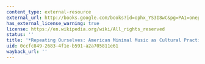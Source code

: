 ```yaml
---
content_type: external-resource
external_url: http://books.google.com/books?id=ophx_YS3I8wC&pg=PA1=onepage
has_external_license_warning: true
license: https://en.wikipedia.org/wiki/All_rights_reserved
status: ''
title: '*Repeating Ourselves: American Minimal Music as Cultural Practice*'
uid: 0ccfc849-2683-4f1e-b591-a2a705811e61
wayback_url: ''
---
```

